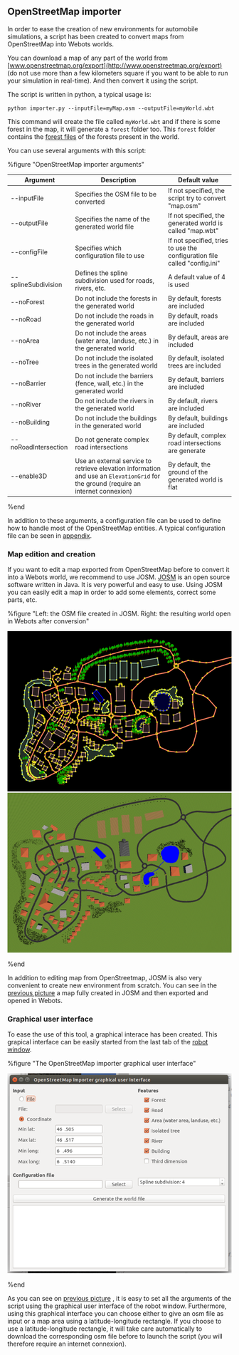 ## OpenStreetMap importer

In order to ease the creation of new environments for automobile simulations, a
script has been created to convert maps from OpenStreetMap into Webots worlds.

You can download a map of any part of the world from
[www.openstreetmap.org/export](http://www.openstreetmap.org/export) (do not use
more than a few kilometers square if you want to be able to run your simulation
in real-time). And then convert it using the script.

The script is written in python, a typical usage is:

```
python importer.py --inputFile=myMap.osm --outputFile=myWorld.wbt
```

This command will create the file called `myWorld.wbt` and if there is some
forest in the map, it will generate a `forest` folder too. This `forest` folder
contains the [forest files](nature.md#forest) of the forests present in the
world.

You can use several arguments with this script:

%figure "OpenStreetMap importer arguments"

| Argument            | Description                                                                                                                         | Default value                                                             |
| ------------------- | ----------------------------------------------------------------------------------------------------------------------------------- | ------------------------------------------------------------------------- |
| --inputFile         | Specifies the OSM file to be converted                                                                                              | If not specified, the script try to convert "map.osm"                     |
| --outputFile        | Specifies the name of the generated world file                                                                                      | If not specified, the generated world is called "map.wbt"                 |
| --configFile        | Specifies which configuration file to use                                                                                           | If not specified, tries to use the configuration file called "config.ini" |
| --splineSubdivision | Defines the spline subdivision used for roads, rivers, etc.                                                                         | A default value of 4 is used                                              |
| --noForest          | Do not include the forests in the generated world                                                                                   | By default, forests are included                                          |
| --noRoad            | Do not include the roads in the generated world                                                                                     | By default, roads are included                                            |
| --noArea            | Do not include the areas (water area, landuse, etc.) in the generated world                                                         | By default, areas are included                                            |
| --noTree            | Do not include the isolated trees in the generated world                                                                            | By default, isolated trees are included                                   |
| --noBarrier         | Do not include the barriers (fence, wall, etc.) in the generated world                                                              | By default, barriers are included                                         |
| --noRiver           | Do not include the rivers in the generated world                                                                                    | By default, rivers are included                                           |
| --noBuilding        | Do not include the buildings in the generated world                                                                                 | By default, buildings are included                                        |
| --noRoadIntersection| Do not generate complex road intersections                                                                                          | By default, complex road intersections are generate                       |
| --enable3D          | Use an external service to retrieve elevation information and use an `ElevationGrid` for the ground (require an internet connexion) | By default, the ground of the generated world is flat                     |

%end

In addition to these arguments, a configuration file can be used to define how
to handle most of the OpenStreetMap entities. A typical configuration file can
be seen in [appendix](a-typical-openstreetmap-importer-configuration-file.md).

### Map edition and creation

If you want to edit a map exported from OpenStreetMap before to convert it into
a Webots world, we recommend to use JOSM. [JOSM](https://josm.openstreetmap.de)
is an open source software written in Java. It is very powerful and easy to use.
Using JOSM you can easily edit a map in order to add some elements, correct some
parts, etc.

%figure "Left: the OSM file created in JOSM. Right: the resulting world open in Webots after conversion"

![osm_input.png](images/osm_input.png)
![osm_output.png](images/osm_output.png)

%end

In addition to editing map from OpenStreetmap, JOSM is also very convenient to
create new environment from scratch. You can see in the [previous
picture](#left-the-osm-file-created-in-josm-right-the-resulting-world-open-in-webots-after-conversion)
a map fully created in JOSM and then exported and opened in Webots.

### Graphical user interface

To ease the use of this tool, a graphical interace has been created. This
grapical interface can be easily started from the last tab of the [robot
window](robot-window.md).

%figure "The OpenStreetMap importer graphical user interface"

![osm_gui.png](images/osm_gui.png)

%end

As you can see on [previous
picture](#the-openstreetmap-importer-graphical-user-interface) , it is easy to
set all the arguments of the script using the graphical user interface of the
robot window. Furthermore, using this graphical interface you can choose either
to give an osm file as input or a map area using a latitude-longitude rectangle.
If you choose to use a latitude-longitude rectangle, it will take care
automatically to download the corresponding osm file before to launch the script
(you will therefore require an internet connexion).
